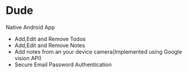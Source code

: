 # Dude

Native Android App
* Add,Edit and Remove Todos
* Add,Edit and Remove Notes
* Add notes from an your device camera(Implemented using Google vision API)
* Secure Email Password Authentication
